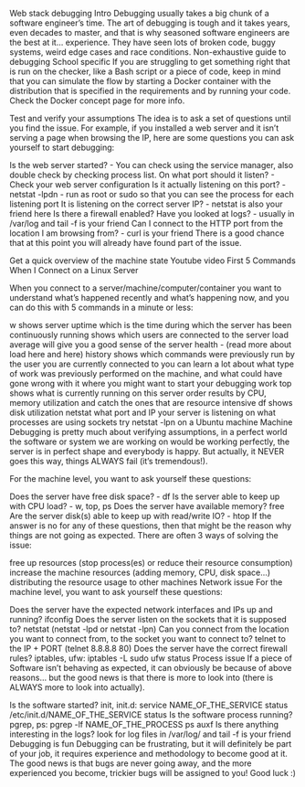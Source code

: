 Web stack debugging Intro Debugging usually takes a big chunk of a software engineer’s time. The art of debugging is tough and it takes years, even decades to master, and that is why seasoned software engineers are the best at it… experience. They have seen lots of broken code, buggy systems, weird edge cases and race conditions. Non-exhaustive guide to debugging School specific If you are struggling to get something right that is run on the checker, like a Bash script or a piece of code, keep in mind that you can simulate the flow by starting a Docker container with the distribution that is specified in the requirements and by running your code. Check the Docker concept page for more info.

Test and verify your assumptions The idea is to ask a set of questions until you find the issue. For example, if you installed a web server and it isn’t serving a page when browsing the IP, here are some questions you can ask yourself to start debugging:

Is the web server started? - You can check using the service manager, also double check by checking process list. On what port should it listen? - Check your web server configuration Is it actually listening on this port? - netstat -lpdn - run as root or sudo so that you can see the process for each listening port It is listening on the correct server IP? - netstat is also your friend here Is there a firewall enabled? Have you looked at logs? - usually in /var/log and tail -f is your friend Can I connect to the HTTP port from the location I am browsing from? - curl is your friend There is a good chance that at this point you will already have found part of the issue.

Get a quick overview of the machine state Youtube video First 5 Commands When I Connect on a Linux Server

When you connect to a server/machine/computer/container you want to understand what’s happened recently and what’s happening now, and you can do this with 5 commands in a minute or less:

w shows server uptime which is the time during which the server has been continuously running shows which users are connected to the server load average will give you a good sense of the server health - (read more about load here and here) history shows which commands were previously run by the user you are currently connected to you can learn a lot about what type of work was previously performed on the machine, and what could have gone wrong with it where you might want to start your debugging work top shows what is currently running on this server order results by CPU, memory utilization and catch the ones that are resource intensive df shows disk utilization netstat what port and IP your server is listening on what processes are using sockets try netstat -lpn on a Ubuntu machine Machine Debugging is pretty much about verifying assumptions, in a perfect world the software or system we are working on would be working perfectly, the server is in perfect shape and everybody is happy. But actually, it NEVER goes this way, things ALWAYS fail (it’s tremendous!).

For the machine level, you want to ask yourself these questions:

Does the server have free disk space? - df Is the server able to keep up with CPU load? - w, top, ps Does the server have available memory? free Are the server disk(s) able to keep up with read/write IO? - htop If the answer is no for any of these questions, then that might be the reason why things are not going as expected. There are often 3 ways of solving the issue:

free up resources (stop process(es) or reduce their resource consumption) increase the machine resources (adding memory, CPU, disk space…) distributing the resource usage to other machines Network issue For the machine level, you want to ask yourself these questions:

Does the server have the expected network interfaces and IPs up and running? ifconfig Does the server listen on the sockets that it is supposed to? netstat (netstat -lpd or netstat -lpn) Can you connect from the location you want to connect from, to the socket you want to connect to? telnet to the IP + PORT (telnet 8.8.8.8 80) Does the server have the correct firewall rules? iptables, ufw: iptables -L sudo ufw status Process issue If a piece of Software isn’t behaving as expected, it can obviously be because of above reasons… but the good news is that there is more to look into (there is ALWAYS more to look into actually).

Is the software started? init, init.d: service NAME_OF_THE_SERVICE status /etc/init.d/NAME_OF_THE_SERVICE status Is the software process running? pgrep, ps: pgrep -lf NAME_OF_THE_PROCESS ps auxf Is there anything interesting in the logs? look for log files in /var/log/ and tail -f is your friend Debugging is fun Debugging can be frustrating, but it will definitely be part of your job, it requires experience and methodology to become good at it. The good news is that bugs are never going away, and the more experienced you become, trickier bugs will be assigned to you! Good luck :)
